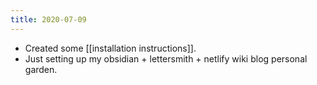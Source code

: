 ```yaml
---
title: 2020-07-09
---
```

- Created some [[installation instructions]]. 
- Just setting up my obsidian + lettersmith + netlify wiki blog personal garden.


